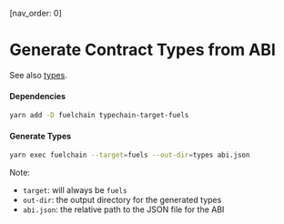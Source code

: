 [nav_order: 0]

# Generate Contract Types from ABI

See also [types](../types/).

#### Dependencies

```sh
yarn add -D fuelchain typechain-target-fuels
```

#### Generate Types

```sh
yarn exec fuelchain --target=fuels --out-dir=types abi.json
```

Note:

- `target`: will always be `fuels`
- `out-dir`: the output directory for the generated types
- `abi.json`: the relative path to the JSON file for the ABI

